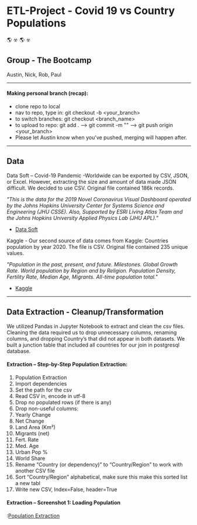 # ETL-Project - Covid 19 vs Country Populations 
:earth_americas: :biohazard: :earth_americas: :biohazard:
## Group - The Bootcamp ## 
Austin, Nick, Rob, Paul

---------------------------------------------------------------
#### Making personal branch (recap):
- clone repo to local
- nav to repo, type in: git checkout -b <your_branch>
- to switch branches: git checkout <branch_name> 
- to upload to repo: git add .  -->  git commit -m "<a descriptive message>" --> git push origin <your_branch>
- Please let Austin know when you've pushed, merging will happen after.
---------------------------------------------------------------

## Data ##
Data Soft – Covid-19 Pandemic -Worldwide can be exported by CSV, JSON, or Excel. However, extracting the size and amount of data made JSON difficult. We decided to use CSV. Original file contained 186k records.

*"This is the data for the 2019 Novel Coronavirus Visual Dashboard operated by the Johns Hopkins University Center for Systems Science and Engineering (JHU CSSE). Also, Supported by ESRI Living Atlas Team and the Johns Hopkins University Applied Physics Lab (JHU APL)."*

- [Data Soft](https://public.opendatasoft.com/explore/dataset/covid-19-pandemic-worldwide-data/export/?disjunctive.zone&disjunctive.category)

Kaggle - Our second source of data comes from Kaggle: Countries population by year 2020. The file is CSV. Original file contained 235 unique values. 

*"Population in the past, present, and future. Milestones. Global Growth Rate. World population by Region and by Religion. Population Density, Fertility Rate, Median Age, Migrants. All-time population total."*

- [Kaggle](https://www.kaggle.com/eng0mohamed0nabil/population-by-country-2020)
---------------------------------------------------------------

## Data Extraction - Cleanup/Transformation ##

We utilized Pandas in Jupyter Notebook to extract and clean the csv files. Cleaning the data required us to drop unnecessary columns, renaming columns, and dropping Country’s that did not appear in both datasets. We built a junction table that included all countries for our join in postgresql database.

#### Extraction – Step-by-Step Population Extraction: ####
1. Population Extraction
2.	Import dependencies
3.	Set the path for the csv
4.	Read CSV in, encode in utf-8
5.	Drop no populated rows (if there is any)
6.	Drop non-useful columns:
7.	Yearly Change
8.	Net Change
9.	Land Area (Km²)
10.	Migrants (net)
11.	Fert. Rate
12.	Med. Age
13.	Urban Pop %
14.	World Share
15.	Rename “Country (or dependency)” to “Country/Region” to work with another CSV file
16.	Sort “Country/Region” alphabetical, make sure this make this sorted list a new tabl
17.	Write new CSV, Index=False, header=True
#### Extraction – Screenshot 1: Loading Population ####
:[Population Extraction](/Users/namoroso/Documents/Project/ETL-Project/Images/PopulationImport.png)